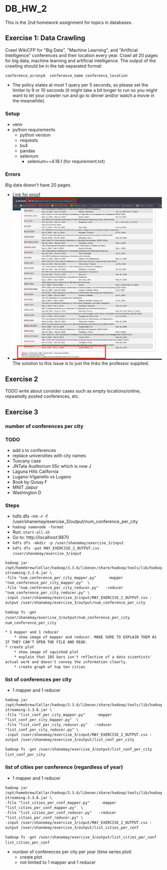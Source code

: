 # DB_HW_2
This is the 2nd homework assignment for topics in databases.


## Exercise 1: Data Crawling
Crawl WikiCFP for "Big Data", "Machine Learning", and "Artificial Intelligence" conferences and their
location every year.
Crawl all 20 pages for big data, machine learning and artificial intelligence.
The output of the crawling should be in the tab separated format:
```
conference_acronym  conference_name conference_location
```
* The policy states at most 1 query per 5 seconds, so please set the limiter to 9 or 10 seconds (it might take a bit longer to run so you might want to let your crawler run and go
to dinner and/or watch a movie in the meanwhile).

### Setup

* venv
* python requirements
    * python version
    * requests
    * bs4
    * pandas
    * selenium
        * selenium==4.18.1 (for requirement.txt)

### Errors 
Big data doesn't have 20 pages.
* [Link for proof](http://www.wikicfp.com/cfp/servlet/tool.search?q=big+data&year=a)
* ![Image proving that big data only returns 1 page](./images/big_data_not_20_pages.png)
The solution to this issue is to just the links the professor supplied.

## Exercise 2
TODO write about consider cases such as empty locations/online, repeatedly posted conferences, etc.

## Exercise 3
### number of conferences per city
### TODO
* add s to conferences
* replace universities with city names
* Tuscany case
* JNTata Auditorium IISc which is now J
* Laguna Hills California
* Lugano-Viganello vs Lugano
* Book by Qusay F
* MNIT Jaipur
* Washington D
### Steps
* hdfs dfs -rm -r -f /user/shanemay/exercise_3/output/num_conference_per_city    
* `hadoop namenode -format`
* Run: `start-all.sh`
* Go to: http://localhost:9870
* `hdfs dfs -mkdir -p /user/shanemay/exercise_3/input`
* `hdfs dfs -put MAY_EXERCISE_2_OUTPUT.csv /user/shanemay/exercise_3/input`
```
hadoop jar /opt/homebrew/Cellar/hadoop/3.3.6/libexec/share/hadoop/tools/lib/hadoop-streaming-3.3.6.jar \
-file "num_conference_per_city_mapper.py"     -mapper "num_conference_per_city_mapper.py"  \
-file "num_conference_per_city_reducer.py"   -reducer "num_conference_per_city_reducer.py" \
-input /user/shanemay/exercise_3/input/MAY_EXERCISE_2_OUTPUT.csv -output /user/shanemay/exercise_3/output/num_conference_per_city
```
`hadoop fs -get /user/shanemay/exercise_3/output/num_conference_per_city num_conference_per_city`

    * 1 mapper and 1 reducer 
        * show image of mapper and reducer. MAKE SURE TO EXPLAIN THEM AS IF THEY CAN'T OPEN THE FILE AND READ.
    * create plot
        * show image of squished plot
        * explain that 185 bars isn't reflective of a data scientists' actual work and doesn't convey the information clearly.
        * create graph of top ten cities
    

### list of conferences per city
* 1 mapper and 1 reducer
```
hadoop jar /opt/homebrew/Cellar/hadoop/3.3.6/libexec/share/hadoop/tools/lib/hadoop-streaming-3.3.6.jar \
-file "list_conf_per_city_mapper.py"     -mapper "list_conf_per_city_mapper.py"  \
-file "list_conf_per_city_reducer.py"   -reducer "list_conf_per_city_reducer.py" \
-input /user/shanemay/exercise_3/input/MAY_EXERCISE_2_OUTPUT.csv -output /user/shanemay/exercise_3/output/list_conf_per_city
```
`hadoop fs -get /user/shanemay/exercise_3/output/list_conf_per_city list_conf_per_city`

### list of cities per conference (regardless of year)
* 1 mapper and 1 reducer

```
hadoop jar /opt/homebrew/Cellar/hadoop/3.3.6/libexec/share/hadoop/tools/lib/hadoop-streaming-3.3.6.jar \
-file "list_cities_per_conf_mapper.py"     -mapper "list_cities_per_conf_mapper.py"  \
-file "list_cities_per_conf_reducer.py"   -reducer "list_cities_per_conf_reducer.py" \
-input /user/shanemay/exercise_3/input/MAY_EXERCISE_2_OUTPUT.csv -output /user/shanemay/exercise_3/output/list_cities_per_conf
```

`hadoop fs -get /user/shanemay/exercise_3/output/list_cities_per_conf list_cities_per_conf`

* number of conferences per city per year (time series plot)
    * create plot
    * not limited to 1 mapper and 1 reducer
